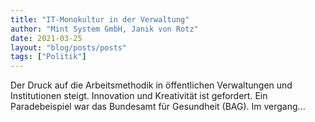 ```yaml
---
title: "IT-Monokultur in der Verwaltung"
author: "Mint System GmbH, Janik von Rotz"
date: 2021-03-25
layout: "blog/posts/posts"
tags: ["Politik"]
---
```


Der Druck auf die Arbeitsmethodik in öffentlichen Verwaltungen und Institutionen steigt. Innovation und Kreativität ist gefordert. Ein Paradebeispiel war das Bundesamt für Gesundheit (BAG). Im vergang...

